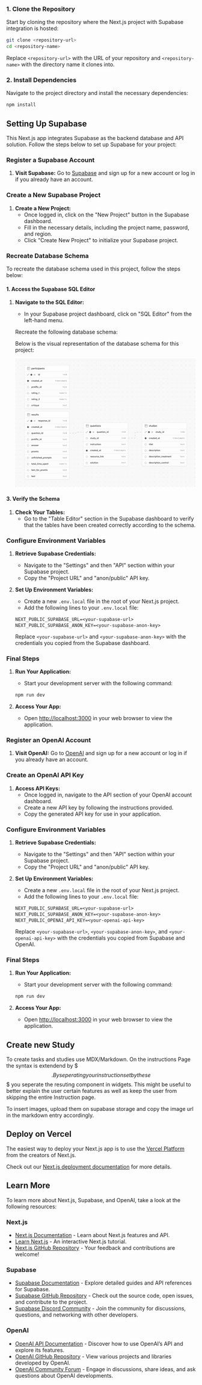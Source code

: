 ### 1. Clone the Repository

Start by cloning the repository where the Next.js project with Supabase integration is hosted:

```bash
git clone <repository-url>
cd <repository-name>
```

Replace `<repository-url>` with the URL of your repository and `<repository-name>` with the directory name it clones into.

### 2. Install Dependencies

Navigate to the project directory and install the necessary dependencies:

```bash
npm install
```



## Setting Up Supabase

This Next.js app integrates Supabase as the backend database and API solution. Follow the steps below to set up Supabase for your project:

### Register a Supabase Account

1. **Visit Supabase:** Go to [Supabase](https://supabase.com) and sign up for a new account or log in if you already have an account.

### Create a New Supabase Project

1. **Create a New Project:**
   - Once logged in, click on the "New Project" button in the Supabase dashboard.
   - Fill in the necessary details, including the project name, password, and region.
   - Click "Create New Project" to initialize your Supabase project.

### Recreate Database Schema

To recreate the database schema used in this project, follow the steps below:

#### 1. Access the Supabase SQL Editor

1. **Navigate to the SQL Editor:**
   - In your Supabase project dashboard, click on "SQL Editor" from the left-hand menu.

    Recreate the following database schema:

    Below is the visual representation of the database schema for this project:

    ![Supabase Schema](public/supabase-schema.png)

#### 3. Verify the Schema

1. **Check Your Tables:**
   - Go to the "Table Editor" section in the Supabase dashboard to verify that the tables have been created correctly according to the schema.

### Configure Environment Variables

1. **Retrieve Supabase Credentials:**
   - Navigate to the "Settings" and then "API" section within your Supabase project.
   - Copy the "Project URL" and "anon/public" API key.

2. **Set Up Environment Variables:**
   - Create a new `.env.local` file in the root of your Next.js project.
   - Add the following lines to your `.env.local` file:

   ```plaintext
   NEXT_PUBLIC_SUPABASE_URL=<your-supabase-url>
   NEXT_PUBLIC_SUPABASE_ANON_KEY=<your-supabase-anon-key>
   ```

   Replace `<your-supabase-url>` and `<your-supabase-anon-key>` with the credentials you copied from the Supabase dashboard.

### Final Steps

1. **Run Your Application:**
   - Start your development server with the following command:

   ```bash
   npm run dev
   ```

2. **Access Your App:**
   - Open [http://localhost:3000](http://localhost:3000) in your web browser to view the application.



### Register an OpenAI Account

1. **Visit OpenAI:** Go to [OpenAI](https://openai.com) and sign up for a new account or log in if you already have an account.

### Create an OpenAI API Key

1. **Access API Keys:**
   - Once logged in, navigate to the API section of your OpenAI account dashboard.
   - Create a new API key by following the instructions provided.
   - Copy the generated API key for use in your application.

### Configure Environment Variables

1. **Retrieve Supabase Credentials:**
   - Navigate to the "Settings" and then "API" section within your Supabase project.
   - Copy the "Project URL" and "anon/public" API key.

2. **Set Up Environment Variables:**
   - Create a new `.env.local` file in the root of your Next.js project.
   - Add the following lines to your `.env.local` file:

   ```plaintext
   NEXT_PUBLIC_SUPABASE_URL=<your-supabase-url>
   NEXT_PUBLIC_SUPABASE_ANON_KEY=<your-supabase-anon-key>
   NEXT_PUBLIC_OPENAI_API_KEY=<your-openai-api-key>
   ```

   Replace `<your-supabase-url>`, `<your-supabase-anon-key>`, and `<your-openai-api-key>` with the credentials you copied from Supabase and OpenAI.

### Final Steps

1. **Run Your Application:**
   - Start your development server with the following command:

   ```bash
   npm run dev
   ```

2. **Access Your App:**
   - Open [http://localhost:3000](http://localhost:3000) in your web browser to view the application.






## Create new Study


To create tasks and studies use MDX/Markdown. On the instructions Page the syntax is extendend by $$$. By seperating your instruction set by these $$$ you seperate the resuting component in widgets. This might be useful to better explain the user certain features as well as keep the user from skipping the entire Instruction page.

To insert images, upload them on supabase storage and copy the image url in the markdown entry accordingly.



## Deploy on Vercel

The easiest way to deploy your Next.js app is to use the [Vercel Platform](https://vercel.com/new?utm_medium=default-template&filter=next.js&utm_source=create-next-app&utm_campaign=create-next-app-readme) from the creators of Next.js.

Check out our [Next.js deployment documentation](https://nextjs.org/docs/deployment) for more details.


## Learn More

To learn more about Next.js, Supabase, and OpenAI, take a look at the following resources:

### Next.js

- [Next.js Documentation](https://nextjs.org/docs) - Learn about Next.js features and API.
- [Learn Next.js](https://nextjs.org/learn) - An interactive Next.js tutorial.
- [Next.js GitHub Repository](https://github.com/vercel/next.js/) - Your feedback and contributions are welcome!

### Supabase

- [Supabase Documentation](https://supabase.com/docs) - Explore detailed guides and API references for Supabase.
- [Supabase GitHub Repository](https://github.com/supabase/supabase) - Check out the source code, open issues, and contribute to the project.
- [Supabase Discord Community](https://discord.com/invite/supabase) - Join the community for discussions, questions, and networking with other developers.

### OpenAI

- [OpenAI API Documentation](https://beta.openai.com/docs/) - Discover how to use OpenAI’s API and explore its features.
- [OpenAI GitHub Repository](https://github.com/openai) - View various projects and libraries developed by OpenAI.
- [OpenAI Community Forum](https://community.openai.com/) - Engage in discussions, share ideas, and ask questions about OpenAI developments.
